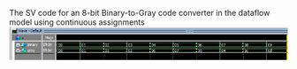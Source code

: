 The SV code for an 8-bit Binary-to-Gray code converter in the dataflow model using continuous assignments
![image alt](https://github.com/Majid-Ali25/8-bit-Binary-to-Gray-/blob/main/waveform.png?raw=true)
